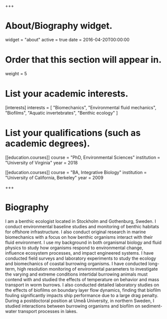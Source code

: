 +++
# About/Biography widget.
widget = "about"
active = true
date = 2016-04-20T00:00:00

# Order that this section will appear in.
weight = 5

# List your academic interests.
[interests]
  interests = [
    "Biomechanics",
    "Environmental fluid mechanics",
    "Biofilms",
    "Aquatic invertebrates",
    "Benthic ecology"
  ]

# List your qualifications (such as academic degrees).
[[education.courses]]
  course = "PhD, Environmental Sciences"
  institution = "University of Virginia"
  year = 2018

[[education.courses]]
  course = "BA, Integrative Biology"
  institution = "University of California, Berkeley"
  year = 2009
 
+++

# Biography

I am a benthic ecologist located in Stockholm and Gothenburg, Sweden. I conduct environmental baseline studies and monitoring of benthic habitats for offshore infrastructure. I also conduct original research in marine biomechanics with a focus on how benthic organisms interact with their fluid environment. I use my background in both organismal biology and fluid physics to study how organisms respond to environmental change, influence ecosystem processes, and impact engineered systems. I have conducted field surveys and laboratory experiments to study the ecology and biomechanics of coastal burrowing organisms. I have conducted long-term, high resolution monitoring of environmntal parameters to investigate the varying and extreme conditions intertidal burrowing animals must contend with and studied the effects of temperature on behavior and mass transport in worm burrows. I also conducted detailed laboratory studies on the effects of biofilms on boundary layer flow dynamics, finding that biofilm fouling significantly impacts ship performance due to a large drag penalty. During a postdoctoral position at Umeå University, in northern Sweden, I studied interactions between burrowing organisms and biofilm on sediment-water transport processes in lakes. 


